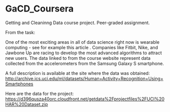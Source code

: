 # GaCD_Coursera
Getting and Cleaninng Data course project. Peer-graded assignment.

From the task:

   One of the most exciting areas in all of data science right now is wearable computing - see for example this article . Companies like Fitbit, Nike, and Jawbone Up are racing to develop the most advanced algorithms to attract new users. The data linked to from the course website represent data collected from the accelerometers from the Samsung Galaxy S smartphone. 
    
   A full description is available at the site where the data was obtained:
      http://archive.ics.uci.edu/ml/datasets/Human+Activity+Recognition+Using+Smartphones 
      
   Here are the data for the project:
      https://d396qusza40orc.cloudfront.net/getdata%2Fprojectfiles%2FUCI%20HAR%20Dataset.zip  

